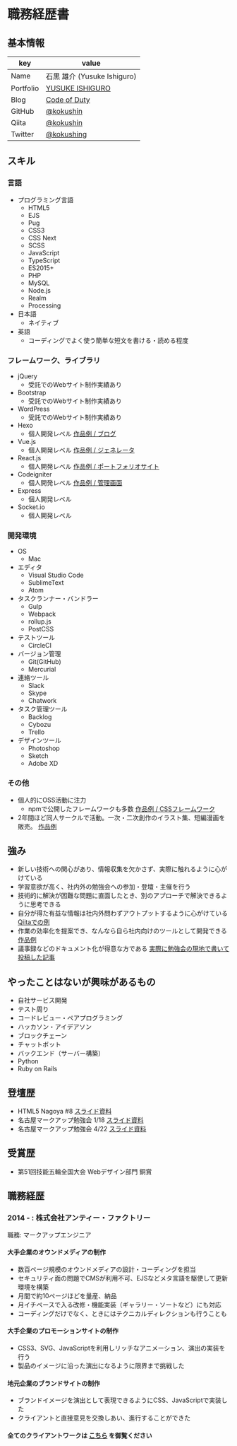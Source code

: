 # 職務経歴書

## 基本情報

|key|value|
|---|-----|
|Name|石黒 雄介 (Yusuke Ishiguro)|
|Portfolio|[YUSUKE ISHIGURO](https://yusukeishiguro.com/)|
|Blog|[Code of Duty](http://www.codeofduty.me/)|
|GitHub|[@kokushin](https://github.com/kokushin)|
|Qiita|[@kokushin](https://qiita.com/kokushin)|
|Twitter|[@kokushing](https://twitter.com/kokushing)|

## スキル

### 言語

- プログラミング言語
  - HTML5
  - EJS
  - Pug
  - CSS3
  - CSS Next
  - SCSS
  - JavaScript
  - TypeScript
  - ES2015+
  - PHP
  - MySQL
  - Node.js
  - Realm
  - Processing
- 日本語
  - ネイティブ
- 英語
  - コーディングでよく使う簡単な短文を書ける・読める程度

### フレームワーク、ライブラリ

- jQuery
  - 受託でのWebサイト制作実績あり
- Bootstrap
  - 受託でのWebサイト制作実績あり
- WordPress
  - 受託でのWebサイト制作実績あり
- Hexo
  - 個人開発レベル [作品例 / ブログ](http://www.codeofduty.me/)
- Vue.js
  - 個人開発レベル [作品例 / ジェネレータ](https://github.com/unys/uny-theme-generator)
- React.js
  - 個人開発レベル [作品例 / ポートフォリオサイト](https://github.com/kokushin/myportfoliosite)
- Codeigniter
  - 個人開発レベル [作品例 / 管理画面](http://jane-kei.com/admin)
- Express
  - 個人開発レベル
- Socket.io
  - 個人開発レベル
  
### 開発環境

- OS
  - Mac
- エディタ
  - Visual Studio Code
  - SublimeText
  - Atom
- タスクランナー・バンドラー
  - Gulp
  - Webpack
  - rollup.js
  - PostCSS
- テストツール
  - CircleCI
- バージョン管理
  - Git(GitHub)
  - Mercurial
- 連絡ツール
  - Slack
  - Skype
  - Chatwork
- タスク管理ツール
  - Backlog
  - Cybozu
  - Trello
- デザインツール
  - Photoshop
  - Sketch
  - Adobe XD

### その他

- 個人的にOSS活動に注力
  - npmで公開したフレームワークも多数 [作品例 / CSSフレームワーク](https://www.npmjs.com/package/uny)
- 2年間ほど同人サークルで活動。一次・二次創作のイラスト集、短編漫画を販売。 [作品例](http://stone.black/maglon)

## 強み

- 新しい技術への関心があり、情報収集を欠かさず、実際に触れるように心がけている
- 学習意欲が高く、社内外の勉強会への参加・登壇・主催を行う
- 技術的に解決が困難な問題に直面したとき、別のアプローチで解決できるように思考できる
- 自分が得た有益な情報は社内外問わずアウトプットするように心がけている [Qiitaでの例](https://qiita.com/kokushin/items/3889d2d2441c6f2020aa)
- 作業の効率化を提案でき、なんなら自ら社内向けのツールとして開発できる [作品例](https://github.com/kokushin/slack-file-destroyer)
- 議事録などのドキュメント化が得意な方である [実際に勉強会の現地で書いて投稿した記事](http://www.codeofduty.me/2017/04/22/wcan-2017-spring/)

## やったことはないが興味があるもの

- 自社サービス開発
- テスト周り
- コードレビュー・ペアプログラミング
- ハッカソン・アイデアソン
- ブロックチェーン
- チャットボット
- バックエンド（サーバー構築）
- Python
- Ruby on Rails

## 登壇歴

- HTML5 Nagoya #8 [スライド資料](https://docs.google.com/presentation/d/1i6ZgR6KHCmpXpYHSLb0uqOYLVo2c9Wqq3xpLNA10tUA/pub?start=false&loop=false&delayms=3000&slide=id.p) 
- 名古屋マークアップ勉強会 1/18 [スライド資料](https://kokushin.github.io/makaben-0118/#/)
- 名古屋マークアップ勉強会 4/22 [スライド資料](https://kokushin.github.io/makaben-0422/#)

## 受賞歴

- 第51回技能五輪全国大会 Webデザイン部門 銅賞

## 職務経歴

### 2014 - : 株式会社アンティー・ファクトリー

職務: マークアップエンジニア

#### 大手企業のオウンドメディアの制作

- 数百ページ規模のオウンドメディアの設計・コーディングを担当
- セキュリティ面の問題でCMSが利用不可、EJSなどメタ言語を駆使して更新環境を構築
- 月間で約10ページほどを量産、納品
- 月イチペースで入る改修・機能実装（ギャラリー・ソートなど）にも対応
- コーディングだけでなく、ときにはテクニカルディレクションも行うことも

#### 大手企業のプロモーションサイトの制作

- CSS3、SVG、JavaScriptを利用しリッチなアニメーション、演出の実装を行う
- 製品のイメージに沿った演出になるように限界まで挑戦した

#### 地元企業のブランドサイトの制作

- ブランドイメージを演出として表現できるようにCSS、JavaScriptで実装した
- クライアントと直接意見を交換しあい、進行することができた

#### 全てのクライアントワークは [こちら](https://ishiguro1.tumblr.com/archive) を御覧ください
